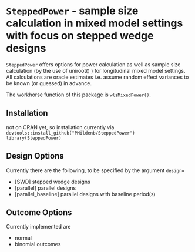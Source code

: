 
# `SteppedPower` - sample size calculation in mixed model settings with focus on stepped wedge designs

`SteppedPower` offers options for power calculation as well as sample size calculation (by the use of uniroot() ) for
longitudinal mixed model settings. All calculations are oracle estimates i.e. assume random effect variances to be known (or guessed) in advance.
  
The workhorse function of this package is `wlsMixedPower()`.

## Installation
not on CRAN yet, so installation currently via  
`devtools::install_github("PMildenb/SteppedPower")`  
`library(SteppedPower)`

## Design Options
Currently there are the following, to be specified by the argument `design=`  
* [SWD] stepped wedge designs
* [parallel] parallel designs
* [parallel_baseline] parallel designs with baseline period(s)


## Outcome Options
Currently implemented are
* normal 
* binomial
outcomes
